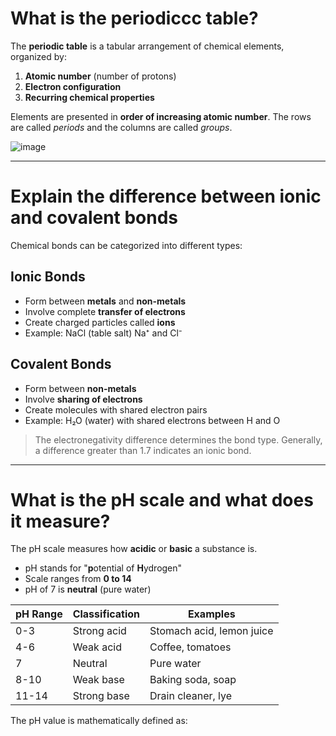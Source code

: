 # What is the periodiccc table?

The **periodic table** is a tabular arrangement of chemical elements, organized by:

1. **Atomic number** (number of protons)
2. **Electron configuration**
3. **Recurring chemical properties**

Elements are presented in **order of increasing atomic number**. The rows are called *periods* and the columns are called *groups*.

![image](https://github.com/user-attachments/assets/4f0610d3-a6c3-4ee1-b95d-d86814074009)

---

# Explain the difference between ionic and covalent bonds

Chemical bonds can be categorized into different types:

## Ionic Bonds
* Form between **metals** and **non-metals**
* Involve complete **transfer of electrons**
* Create charged particles called **ions**
* Example: NaCl (table salt) Na⁺ and Cl⁻

## Covalent Bonds
* Form between **non-metals**
* Involve **sharing of electrons**
* Create molecules with shared electron pairs
* Example: H₂O (water) with shared electrons between H and O

> The electronegativity difference determines the bond type. Generally, a difference greater than 1.7 indicates an ionic bond.

---

# What is the pH scale and what does it measure?

The pH scale measures how **acidic** or **basic** a substance is.

* pH stands for "**p**otential of **H**ydrogen"
* Scale ranges from **0 to 14**
* pH of 7 is **neutral** (pure water)

| pH Range | Classification | Examples |
|----------|----------------|----------|
| 0-3      | Strong acid    | Stomach acid, lemon juice |
| 4-6      | Weak acid      | Coffee, tomatoes |
| 7        | Neutral        | Pure water |
| 8-10     | Weak base      | Baking soda, soap |
| 11-14    | Strong base    | Drain cleaner, lye |

The pH value is mathematically defined as:
